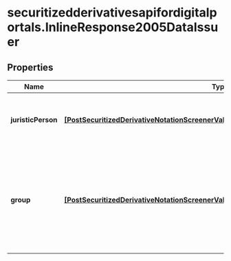 # securitizedderivativesapifordigitalportals.InlineResponse2005DataIssuer

## Properties

Name | Type | Description | Notes
------------ | ------------- | ------------- | -------------
**juristicPerson** | [**[PostSecuritizedDerivativeNotationScreenerValueRangesGetDataIssuerJuristicPersonItems]**](PostSecuritizedDerivativeNotationScreenerValueRangesGetDataIssuerJuristicPersonItems.md) | List of issuers that represent an actual juristic person. | [optional] 
**group** | [**[PostSecuritizedDerivativeNotationScreenerValueRangesGetDataIssuerGroupItems]**](PostSecuritizedDerivativeNotationScreenerValueRangesGetDataIssuerGroupItems.md) | List of issuer groups. The issuer group is defined by FactSet and does not represent an actual juristic person. | [optional] 


